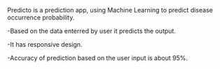 Predicto is a prediction app, using Machine Learning to predict disease occurrence probability.

-Based on the data enterred by user it predicts the output.

-It has responsive design.

-Accuracy of prediction based on the user input is about 95%.
